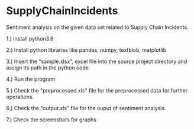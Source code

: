 # SupplyChainIncidents
Sentiment analysis on the given data set related to Supply Chain Incidents.

1.) Install python3.6

2.) Install python libraries like pandas, numpy, textblob, matplotlib

3.) Insert the "sample.xlsx", excel file into the source project directory and assign its path in the python code

4.) Run the program

5.) Check the "preprocessed.xls" file for the preprocessed data for further operations.

6.) Check the "output.xls" file for the ouput of sentiment analysis.

7.) Check the screenshots for graphs 

